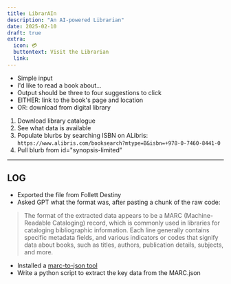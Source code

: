 ```yaml
---
title: LibrarAIn
description: "An AI-powered Librarian"
date: 2025-02-10
draft: true
extra:
  icon: 💳
  buttontext: Visit the Librarian
  link:
---
```


- Simple input
- I'd like to read a book about...
- Output should be three to four suggestions to click
- EITHER: link to the book's page and location
- OR: download from digital library


1) Download library catalogue
2) See what data is available
3) Populate blurbs by searching ISBN on ALibris: `https://www.alibris.com/booksearch?mtype=B&isbn=+978-0-7460-8441-0`
4) Pull blurb from id="synopsis-limited"

---

## LOG

- Exported the file from Follett Destiny
- Asked GPT what the format was, after pasting a chunk of the raw code:
> The format of the extracted data appears to be a MARC (Machine-Readable Cataloging) record, which is commonly used in libraries for cataloging bibliographic information. Each line generally contains specific metadata fields, and various indicators or codes that signify data about books, such as titles, authors, publication details, subjects, and more.
- Installed a [marc-to-json tool](https://github.com/ubleipzig/marctools#marctojson)
- Write a python script to extract the key data from the MARC.json

